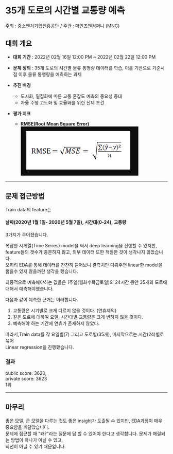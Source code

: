 
# 35개 도로의 시간별 교통량 예측
주최 : 중소벤처기업진흥공단 / 주관 : 마인즈앤컴퍼니 (MNC)

## 대회 개요
- **대회 기간** : 2022년 02월 16일 12:00 PM ~ 2022년 02월 22일 12:00 PM
- **문제 정의** : 35개 도로의 시간별 물류 통행량 데이터를 학습, 이를 기반으로 기준시점 이후 물류 통행량을 예측하는 과제
- **추진 배경**
	- 도시화, 밀집화에 따른 교통 혼잡도 예측의 중요성 증대
	- 자율 주행 고도화 및 효율화를 위한 전제 조건


- **평가 지표** 
	- **RMSE(Root Mean Square Error)**
![image](RMSE.PNG)


----------
## 문제 접근방법

Train data의 feature는
#### 날짜(2020년 1월 1일- 2020년 5월 7일), 시간대(0-24), 교통량
3가지가 주어졌습니다. 


복잡한 시게열(Time Series) model을 써서 deep learning을 진행할 수 있지만,  
feature들의 갯수가 충분하지 않고, 외부 데이터 또한 적절한 것이 생각나지 않았습니다.  
오히려 EDA를 통해 데이터를 찬찬히 뜯어보니 결측치만 다뤄주면 linear한 model을 뽑을수 있지 않을까란 생각을 했습니다.


최종적으로 예측해야하는 값들은 1주일(월화수목금토일)의 24시간 동안 35개의 도로에 대해서 예측해야했습니다.

다음과 같이 예측한 근거는 이러합니다.
1. 교통량은 시기별로 크게 다르지 않을 것이다. (연휴제외)  
2. 같은 도로에 대하여 요일, 시간대별 교통량은 크게 변하지 않을 것이다.  
3. 예측해야 하는 기간에 연휴가 존재하지 않았다.  

따라서,Train data를 각 요일별(7) 그리고 도로별(35개), 마지막으로는 시간(24)별로 묶어  
Linear regression을 진행했습니다.




### 결과
public score: 3620,  
private score: 3623  
1위


---------
## 마무리
좋은 모델, 큰 모델을 다루는 것도 좋은 insight가 도출될 수 있지만, EDA과정이 매우 중요함을 깨달았습니다.  
문제에 접근할 때 "왜?"라는 질문에 답 할 수 있어야 한다고 생각합니다. 문제가 해결되는 방법이 하나가 아닐 수 있고,  
최선이 아닐 수 있기 때문입니다.
